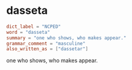 # dasseta

``` toml
dict_label = "NCPED"
word = "dasseta"
summary = "one who shows, who makes appear."
grammar_comment = "masculine"
also_written_as = ["dassetar"]
```

one who shows, who makes appear.


